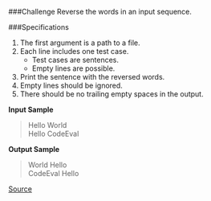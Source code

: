 ###Challenge
Reverse the words in an input sequence.

###Specifications
1. The first argument is a path to a file.   
2. Each line includes one test case.
	- Test cases are sentences.
	- Empty lines are possible.
3. Print the sentence with the reversed words.
4. Empty lines should be ignored.
5. There should be no trailing empty spaces in the output.

**Input Sample**
>Hello World  
Hello CodeEval

**Output Sample**
>World Hello  
CodeEval Hello

[Source](https://www.codeeval.com/open_challenges/8/)
